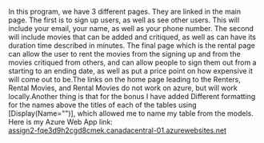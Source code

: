 In this program, we have 3 different pages. They are linked in the main page. The first is to sign up users, as well as see other users. This will include your email, your name, as well as your phone number. The second will include movies that can be added and critiqued, as well as can have its duration time described in minutes. The final page which is the rental page can allow the user to rent the movies from the signing up and from the movies critiqued from others, and can allow people to sign them out from a starting to an ending date, as well as put a price point on how expensive it will come out to be.The links on the home page leading to the Renters, Rental Movies, and Rental Movies do not work on azure, but will work locally.Another thing is that for the bonus I have added Different formatting for the names above the titles of each of the tables using [Display(Name="")], which allowed me to name my table from the models. Here is my Azure Web App link:  
 [assign2-fqe3d9h2cgd8cmek.canadacentral-01.azurewebsites.net ](https://assign2-fqe3d9h2cgd8cmek.canadacentral-01.azurewebsites.net/)

